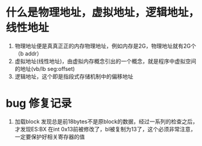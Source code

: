 # 什么是物理地址，虚拟地址，逻辑地址，线性地址
1. 物理地址便是真真正正的内存物理地址，例如内存是2G，物理地址就有2G个（b addr）
2. 虚拟地址(线性地址)，由虚拟内存概念引出的一个概念，就是程序中虚拟空间的地址(vb/lb seg:offset)
3. 逻辑地址，这个即是指段式存储机制中的偏移地址

# bug 修复记录
1. 加载block 发现总是前18bytes不是原block的数据，经过一系列的检查之后，才发现ES:BX 在int 0x13前被修改了，bl被复制为13了，这个必须非常注意，一定要保护好相关寄存器的值